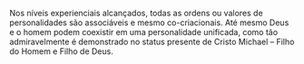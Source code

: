 ﻿Nos níveis experienciais alcançados, todas as ordens ou valores de personalidades são associáveis e mesmo co-criacionais. Até mesmo Deus e o homem podem coexistir em uma personalidade unificada, como tão admiravelmente é demonstrado no status presente de Cristo Michael – Filho do Homem e Filho de Deus.